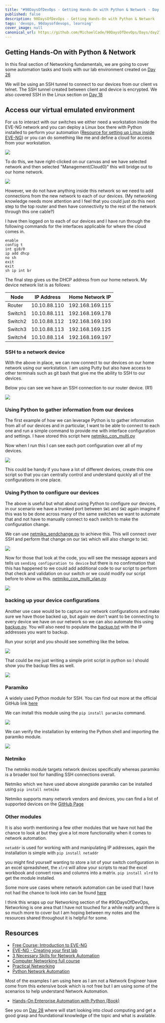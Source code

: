 ```yaml
---
title: "#90DaysOfDevOps - Getting Hands-On with Python & Network - Day 27"
published: false
description: 90DaysOfDevOps - Getting Hands-On with Python & Network 
tags: 'devops, 90daysofdevops, learning'
cover_image: null
canonical_url: https://github.com/MichaelCade/90DaysOfDevOps/Days/day27.md 
---
```

## Getting Hands-On with Python & Network

In this final section of Networking fundamentals, we are going to cover some automation tasks and tools with our lab environment created on [Day 26](day26.md) 

We will be using an SSH tunnel to connect to our devices from our client vs telnet. The SSH tunnel created between client and device is encrypted. We also covered SSH in the Linux section on [Day 18](day18.md)

## Access our virtual emulated environment

For us to interact with our switches we either need a workstation inside the EVE-NG network and you can deploy a Linux box there with Python installed to perform your automation ([Resource for setting up Linux inside EVE-NG](https://www.youtube.com/watch?v=3Qstk3zngrY)) or you can do something like me and define a cloud for access from your workstation. 

![](Images/Day27_Networking3.png)

To do this, we have right-clicked on our canvas and we have selected network and then selected "Management(Cloud0)" this will bridge out to our home network. 

![](Images/Day27_Networking4.png)

However, we do not have anything inside this network so we need to add connections from the new network to each of our devices. (My networking knowledge needs more attention and I feel that you could just do this next step to the top router and then have connectivity to the rest of the network through this one cable?)

I have then logged on to each of our devices and I have run through the following commands for the interfaces applicable for where the cloud comes in. 

```
enable
config t
int gi0/0
ip add dhcp 
no sh 
exit 
exit
sh ip int br
```

The final step gives us the DHCP address from our home network. My device network list is as follows: 

| Node        | IP Address  | Home Network IP  |
| ----------- | ----------- | -----------      |
| Router      | 10.10.88.110| 192.168.169.115  |
| Switch1     | 10.10.88.111| 192.168.169.178  |
| Switch2     | 10.10.88.112| 192.168.169.193  |
| Switch3     | 10.10.88.113| 192.168.169.125  |
| Switch4     | 10.10.88.114| 192.168.169.197  |

### SSH to a network device 

With the above in place, we can now connect to our devices on our home network using our workstation. I am using Putty but also have access to other terminals such as git bash that give me the ability to SSH to our devices. 

Below you can see we have an SSH connection to our router device. (R1)

![](Images/Day27_Networking5.png)

### Using Python to gather information from our devices 

The first example of how we can leverage Python is to gather information from all of our devices and in particular, I want to be able to connect to each one and run a simple command to provide me with interface configuration and settings. I have stored this script here [netmiko_con_multi.py](Networking/netmiko_con_multi.py)

Now when I run this I can see each port configuration over all of my devices. 

![](Images/Day27_Networking6.png)

This could be handy if you have a lot of different devices, create this one script so that you can centrally control and understand quickly all of the configurations in one place. 

### Using Python to configure our devices 

The above is useful but what about using Python to configure our devices, in our scenario we have a trunked port between `SW1` and `SW2` again imagine if this was to be done across many of the same switches we want to automate that and not have to manually connect to each switch to make the configuration change. 

We can use [netmiko_sendchange.py](Networking/netmiko_sendchange.py) to achieve this. This will connect over SSH and perform that change on our `SW1` which will also change to `SW2`. 

![](Images/Day27_Networking7.png)

Now for those that look at the code, you will see the message appears and tells us `sending configuration to device` but there is no confirmation that this has happened to we could add additional code to our script to perform that check and validation on our switch or we could modify our script before to show us this. [netmiko_con_multi_vlan.py](Networking/netmiko_con_multi_vlan.py)

![](Images/Day27_Networking8.png)

### backing up your device configurations 

Another use case would be to capture our network configurations and make sure we have those backed up, but again we don't want to be connecting to every device we have on our network so we can also automate this using [backup.py](Networking/backup.py). You will also need to populate the [backup.txt](Networking/backup.txt) with the IP addresses you want to backup. 

Run your script and you should see something like the below. 

![](Images/Day27_Networking9.png)

That could be me just writing a simple print script in python so I should show you the backup files as well. 

![](Images/Day27_Networking10.png)

### Paramiko 

A widely used Python module for SSH. You can find out more at the official GitHub link [here](https://github.com/paramiko/paramiko)

We can install this module using the `pip install paramiko` command. 

![](Images/Day27_Networking1.png)

We can verify the installation by entering the Python shell and importing the paramiko module. 

![](Images/Day27_Networking2.png)

### Netmiko 

The netmiko module targets network devices specifically whereas paramiko is a broader tool for handling SSH connections overall. 

Netmiko which we have used above alongside paramiko can be installed using `pip install netmiko` 

Netmiko supports many network vendors and devices, you can find a list of supported devices on the [GitHub Page](https://github.com/ktbyers/netmiko#supports) 

### Other modules 

It is also worth mentioning a few other modules that we have not had the chance to look at but they give a lot more functionality when it comes to network automation. 

`netaddr` is used for working with and manipulating IP addresses, again the installation is simple with `pip install netaddr` 

you might find yourself wanting to store a lot of your switch configuration in an excel spreadsheet, the `xlrd` will allow your scripts to read the excel workbook and convert rows and columns into a matrix. `pip install xlrd` to get the module installed. 

Some more use cases where network automation can be used that I have not had the chance to look into can be found [here](https://github.com/ktbyers/pynet/tree/master/presentations/dfwcug/examples)

I think this wraps up our Networking section of the #90DaysOfDevOps, Networking is one area that I have not touched for a while really and there is so much more to cover but I am hoping between my notes and the resources shared throughout it is helpful for some. 

## Resources 

- [Free Course: Introduction to EVE-NG](https://www.youtube.com/watch?v=g6B0f_E0NMg)
- [EVE-NG - Creating your first lab](https://www.youtube.com/watch?v=9dPWARirtK8)
- [3 Necessary Skills for Network Automation](https://www.youtube.com/watch?v=KhiJ7Fu9kKA&list=WL&index=122&t=89s)
- [Computer Networking full course](https://www.youtube.com/watch?v=IPvYjXCsTg8)
- [Practical Networking](http://www.practicalnetworking.net/)
- [Python Network Automation](https://www.youtube.com/watch?v=xKPzLplPECU&list=WL&index=126)

Most of the examples I am using here as I am not a Network Engineer have come from this extensive book which is not free but I am using some of the scenarios to help understand Network Automation. 

- [Hands-On Enterprise Automation with Python (Book)](https://www.packtpub.com/product/hands-on-enterprise-automation-with-python/9781788998512)

See you on [Day 28](day28.md) where will start looking into cloud computing and get a good grasp and foundational knowledge of the topic and what is available. 